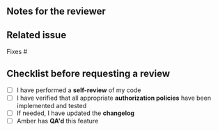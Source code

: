 ## Notes for the reviewer



## Related issue

Fixes #

## Checklist before requesting a review

- [ ] I have performed a **self-review** of my code
- [ ] I have verified that all appropriate **authorization policies** have been implemented and tested
- [ ] If needed, I have updated the **changelog**
- [ ] Amber has **QA'd** this feature
